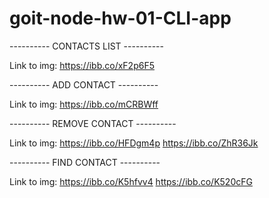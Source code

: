 # goit-node-hw-01-CLI-app

---------- CONTACTS LIST ----------

Link to img: https://ibb.co/xF2p6F5

---------- ADD CONTACT ----------

Link to img: https://ibb.co/mCRBWff

---------- REMOVE CONTACT ----------

Link to img: https://ibb.co/HFDgm4p https://ibb.co/ZhR36Jk

---------- FIND CONTACT ----------

Link to img: https://ibb.co/K5hfvv4 https://ibb.co/K520cFG
